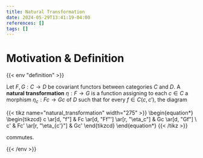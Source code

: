 ```yaml
---
title: Natural Transformation
date: 2024-05-29T13:41:19-04:00
references: []
tags: []
---
```


# Motivation & Definition

{{< env "definition" >}}

Let $F,G:C\to D$ be covariant functors between categories $C$ and $D$. A **natural transformation** $\eta:F\to G$ is a function assigning to each $c\in C$ a morphism $\eta_c:Fc\to Gc$ of $D$ such that for every $f\in C(c,c')$, the diagram

{{< tikz name="natural_transformation" width="275" >}}
\begin{equation*}
    \begin{tikzcd}
        c \ar[d, "f"] & Fc \ar[d, "Ff"'] \ar[r, "\eta_c"] & Gc \ar[d, "Gf"] \\
        c' & Fc' \ar[r, "\eta_{c'}"] & Gc'
    \end{tikzcd}
\end{equation*}
{{< /tikz >}}

commutes.

{{< /env >}}
